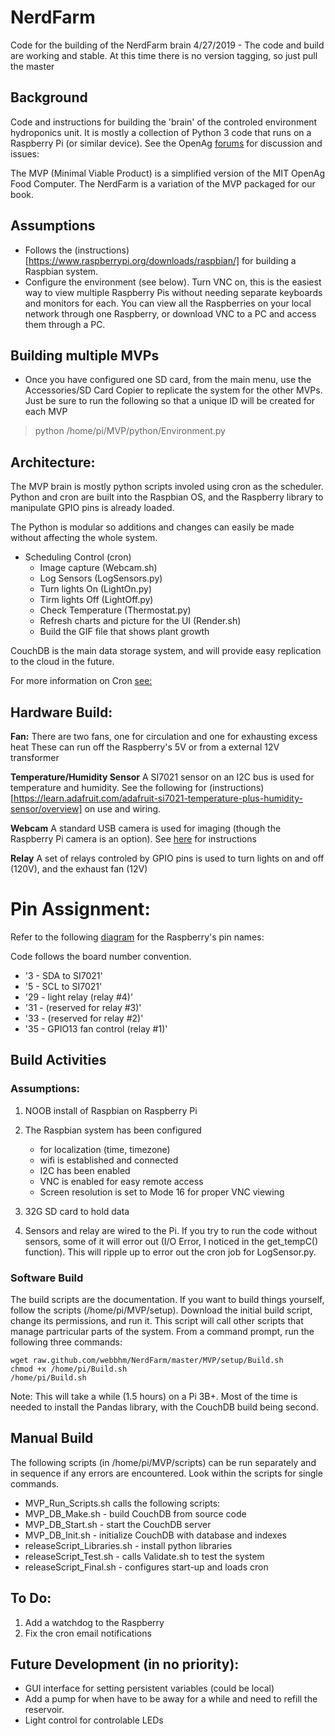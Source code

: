 # NerdFarm
Code for the building of the NerdFarm brain
4/27/2019 - The code and build are working and stable.
At this time there is no version tagging, so just pull the master
## Background 

Code and instructions for building the 'brain' of the controled environment hydroponics unit.
It is mostly a collection of Python 3 code that runs on a Raspberry Pi (or similar device).  See the OpenAg [forums](http://forum.openag.media.mit.edu/) for discussion and issues:

The MVP (Minimal Viable Product) is a simplified version of the MIT OpenAg Food Computer.  The NerdFarm is a variation of the MVP packaged for our book.

## Assumptions

 - Follows the (instructions)[https://www.raspberrypi.org/downloads/raspbian/] for building a Raspbian system.
 - Configure the environment (see below).  Turn VNC on, this is the easiest way to view multiple Raspberry Pis without needing separate keyboards and monitors for each.  You can view all the Raspberries on your local network through one Raspberry, or download VNC to a PC and access them through a PC.
 
 ## Building multiple MVPs
  - Once you have configured one SD card, from the main menu, use the Accessories/SD Card Copier to replicate the system for the other MVPs.  Just be sure to run the following so that a unique ID will be created for each MVP
  
  > python /home/pi/MVP/python/Environment.py

## Architecture:
The MVP brain is mostly python scripts involed using cron as the scheduler.  
Python and cron are built into the Raspbian OS, and the Raspberry library to manipulate GPIO pins is already loaded.

The Python is modular so additions and changes can easily be made without affecting the whole system.

- Scheduling Control (cron)
  - Image capture (Webcam.sh)
  - Log Sensors (LogSensors.py)
  - Turn lights On (LightOn.py)
  - Tirm lights Off (LightOff.py)
  - Check Temperature (Thermostat.py)
  - Refresh charts and picture for the UI (Render.sh)
  - Build the GIF file that shows plant growth

CouchDB is the main data storage system, and will provide easy replication to the cloud in the future.

For more information on Cron [see:](https://docs.oracle.com/cd/E23824_01/html/821-1451/sysrescron-24589.html)

## Hardware Build:

**Fan:**
There are two fans, one for circulation and one for exhausting excess heat  These can run off the Raspberry's 5V or from a external 12V transformer

**Temperature/Humidity Sensor**
A SI7021 sensor on an I2C bus is used for temperature and humidity.  See the following for (instructions)[https://learn.adafruit.com/adafruit-si7021-temperature-plus-humidity-sensor/overview] on use and wiring.

**Webcam**
A standard USB camera is used for imaging (though the Raspberry Pi camera is an option).  See [here](https://www.raspberrypi.org/documentation/usage/webcams/) for instructions

**Relay**
A set of relays controled by GPIO pins is used to turn lights on and off (120V), and the exhaust fan (12V)

# Pin Assignment:
Refer to the following [diagram](https://docs.particle.io/datasheets/raspberrypi-datasheet/#pin-out-diagram) for the Raspberry's pin names:

Code follows the board number convention.

- '3 - SDA to SI7021'
- '5 - SCL to SI7021'
- '29 - light relay (relay #4)'
- '31 - (reserved for relay #3)'
- '33 - (reserved for relay #2)'
- '35 - GPIO13 fan control (relay #1)'


## Build Activities
### Assumptions:
1. NOOB install of Raspbian on Raspberry Pi
2. The Raspbian system has been configured 
    - for localization (time, timezone)
    - wifi is established and connected
    - I2C has been enabled
    - VNC is enabled for easy remote access
    - Screen resolution is set to Mode 16 for proper VNC viewing
    
2. 32G SD card to hold data
3. Sensors and relay are wired to the Pi.  If you try to run the code without sensors, some of it will error out (I/O Error, I noticed in the get_tempC() function).  This will ripple up to error out the cron job for LogSensor.py.
>
### Software Build

The build scripts are the documentation.  If you want to build things yourself, follow the scripts (/home/pi/MVP/setup).
Download the initial build script, change its permissions, and run it.  This script will call other scripts that manage partricular parts of the system.  From a command prompt, run the following three commands:

```
wget raw.github.com/webbhm/NerdFarm/master/MVP/setup/Build.sh
chmod +x /home/pi/Build.sh
/home/pi/Build.sh
```

Note: This will take a while (1.5 hours) on a Pi 3B+.  Most of the time is needed to install the Pandas library, with the CouchDB build being second.

## Manual Build
The following scripts (in /home/pi/MVP/scripts) can be run separately and in sequence if any errors are encountered.  Look within the scripts for single commands.

- MVP_Run_Scripts.sh calls the following scripts:
- MVP_DB_Make.sh - build CouchDB from source code
- MVP_DB_Start.sh - start the CouchDB server
- MVP_DB_Init.sh - initialize CouchDB with database and indexes
- releaseScript_Libraries.sh - install python libraries
- releaseScript_Test.sh - calls Validate.sh to test the system
- releaseScript_Final.sh - configures start-up and loads cron

## To Do:
1. Add a watchdog to the Raspberry
2. Fix the cron email notifications

## Future Development (in no priority):
- GUI interface for setting persistent variables (could be local)
- Add a pump for when have to be away for a while and need to refill the reservoir.
- Light control for controlable LEDs
